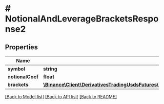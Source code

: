 # # NotionalAndLeverageBracketsResponse2

## Properties

Name | Type | Description | Notes
------------ | ------------- | ------------- | -------------
**symbol** | **string** |  | [optional]
**notionalCoef** | **float** |  | [optional]
**brackets** | [**\Binance\Client\DerivativesTradingUsdsFutures\Model\NotionalAndLeverageBracketsResponse1InnerBracketsInner[]**](NotionalAndLeverageBracketsResponse1InnerBracketsInner.md) |  | [optional]

[[Back to Model list]](../../README.md#models) [[Back to API list]](../../README.md#endpoints) [[Back to README]](../../README.md)
